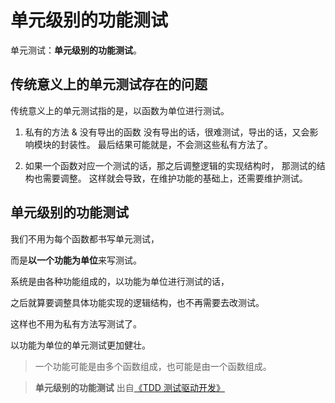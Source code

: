 # 单元级别的功能测试

单元测试：**单元级别的功能测试**。

## 传统意义上的单元测试存在的问题

传统意义上的单元测试指的是，以函数为单位进行测试。

1. 私有的方法 & 没有导出的函数
   没有导出的话，很难测试，导出的话，又会影响模块的封装性。
   最后结果可能就是，不会测这些私有方法了。
   <br/>

2. 如果一个函数对应一个测试的话，那之后调整逻辑的实现结构时，
   那测试的结构也需要调整。
   这样就会导致，在维护功能的基础上，还需要维护测试。

## 单元级别的功能测试

我们不用为每个函数都书写单元测试，

而是**以一个功能为单位**来写测试。

系统是由各种功能组成的，以功能为单位进行测试的话，

之后就算要调整具体功能实现的逻辑结构，也不再需要去改测试。

这样也不用为私有方法写测试了。

以功能为单位的单元测试更加健壮。

> 一个功能可能是由多个函数组成，也可能是由一个函数组成。

> **单元级别的功能测试** 出自[《TDD 测试驱动开发》](https://book.douban.com/subject/1230036/)